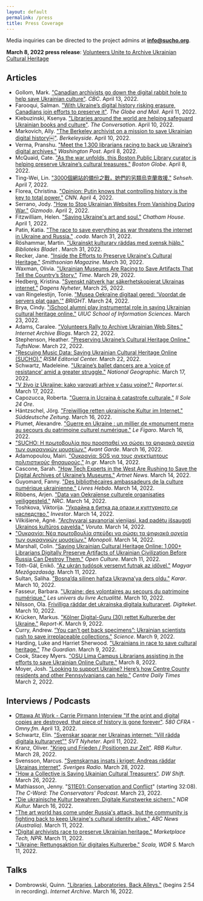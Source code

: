 ```yaml
---
layout: default
permalink: /press    
title: Press Coverage
---
```


Media inquiries can be directed to the project admins at **info@sucho.org**.

**March 8, 2022 press release**: [Volunteers Unite to Archive Ukrainian Cultural Heritage](/press-release-20220308-volunteers-unite)

## Articles
- Gollom, Mark. ["Canadian archivists go down the digital rabbit hole to help save Ukrainian culture"](https://www.cbc.ca/news/world/ukraine-digital-cultural-archives-librarians-servers-1.6417367). *CBC*. April 13, 2022.
- Farooqui, Salman. ["With Ukraine’s digital history risking erasure, Canadians join efforts to preserve it"](https://www.theglobeandmail.com/canada/article-canadians-join-global-efforts-to-save-ukraines-digital-archives). *The Globe and Mail*. April 11, 2022.
- Kiebuzinski, Ksenya. ["Libraries around the world are helping safeguard Ukrainian books and culture"](https://theconversation.com/libraries-around-the-world-are-helping-safeguard-ukrainian-books-and-culture-179525). *The Conversation*. April 10, 2022.
- Markovich, Ally. ["The Berkeley archivist on a mission to save Ukrainian digital history￼"](https://www.berkeleyside.org/2022/04/10/berkeley-archivist-mission-save-ukrainian-digital-history). *Berkeleyside*. April 10, 2022.
- Verma, Pranshu. ["Meet the 1,300 librarians racing to back up Ukraine’s digital archives."](https://www.washingtonpost.com/technology/2022/04/08/ukraine-digital-history/) *Washington Post*. April 8, 2022.
- McQuaid, Cate. ["As the war unfolds, this Boston Public Library curator is helping preserve Ukraine’s cultural treasures."](https://www.bostonglobe.com/2022/04/07/arts/boston-public-library-curator-is-training-cultural-heritage-first-responders-protect-historical-treasures) *Boston Globe*. April 8, 2022.
- Ting-Wei, Lin. ["3000個網站的備份之戰，她們的另類烏克蘭救援."](https://www.sehseh.world/article/4276068) *Sehseh*. April 7, 2022.
- Florea, Christina. ["Opinion: Putin knows that controlling history is the key to total power."](https://edition.cnn.com/2022/04/04/opinions/putin-destroying-ukraine-history-archives-florea/index.html) *CNN*. April 4, 2022.
- Serrano, Jody. ["How to Stop Ukrainian Websites From Vanishing During War."](https://gizmodo.com/how-sucho-stops-ukrainian-websites-vanishing-in-russias-1848737441) *Gizmodo*. April 2, 2022.
- Fitzwilliam, Helen. ["Saving Ukraine's art and soul."](https://www.chathamhouse.org/publications/the-world-today/2022-04/saving-ukraines-art-and-soul) *Chatham House*. April 1, 2022.
- Patin, Katia. ["The race to save everything as war threatens the internet in Ukraine and Russia."](https://www.codastory.com/authoritarian-tech/destruction-internet-russia-ukraine/) *.coda*. March 31, 2022.
- Röshammar, Martin. ["Ukrainskt kulturarv räddas med svensk hjälp."](https://www.biblioteksbladet.se/nyheter/internationellt/ukrainskt-kulturarv-sparas-med-svensk-hjalp/) *Biblioteks Bladet* . March 31, 2022.
- Recker, Jane. ["Inside the Efforts to Preserve Ukraine's Cultural Heritage."](https://www.smithsonianmag.com/smart-news/inside-the-efforts-to-preserve-ukraines-cultural-heritage-180979840/) *Smithsonian Magazine*. March 30, 2022.
- Waxman, Olivia. ["Ukrainian Museums Are Racing to Save Artifacts That Tell the Country’s Story."](https://time.com/6161734/ukraine-war-history-museums/) *Time*. March 29, 2022.
- Hedberg, Kristina. ["Svenskt nätverk har säkerhetskopierat Ukrainas internet."](https://archive.ph/MaRvB) *Dagens Nyheter*, March 25, 2022.
- van Ringelestijn, Tonie. ["Musea Oekraïne digitaal gered: 'Voordat de servers plat gaan.'"](https://www.rtlnieuws.nl/tech/artikel/5294976/oekraine-digitaal-erfgoed-musea-archivering) *BRIGHT*. March 24, 2022.
- Brya, Cindy. ["iSchool alumni play instrumental role in saving Ukrainian cultural heritage online."](https://ischool.illinois.edu/news-events/news/2022/03/ischool-alumni-play-instrumental-role-saving-ukranian-cultural-heritage) *UIUC School of Information Sciences*. March 23, 2022.
- Adams, Caralee. ["Volunteers Rally to Archive Ukrainian Web Sites."](http://blog.archive.org/2022/03/22/volunteers-rally-to-archive-ukrainian-web-sites/) *Internet Archive Blogs*. March 22, 2022.
- Stephenson, Heather. ["Preserving Ukraine’s Cultural Heritage Online."](https://now.tufts.edu/articles/preserving-ukraine-s-cultural-heritage-online) *TuftsNow*. March 22, 2022.
- ["Rescuing Music Data: Saving Ukrainian Cultural Heritage Online (SUCHO)."](https://rism.info/electronic_resources/2022/03/22/rescuing-music-data-saving-ukrainian-cultural-heritage-online-sucho.html) *RISM Editorial Center.* March 22, 2022.
- Schwartz, Madeleine. ["Ukraine’s ballet dancers are a ‘voice of resistance’ amid a greater struggle."](https://www.nationalgeographic.com/history/article/ukraines-ballet-dancers-are-a-voice-of-resistance-amid-a-greater-struggle) *National Geographic*. March 17, 2022.
- ["V živo iz Ukrajine: kako varovati arhive v času vojne?."](https://reporter.si/clanek/magazin/v-zivo-iz-ukrajine-kako-varovati-arhive-v-casu-vojne-951880) *Reporter.si*. March 17, 2022.
- Capozucca, Roberta. ["Guerra in Ucraina è catastrofe culturale."](https://www.ilsole24ore.com/art/guerra-ucraina-e-catastrofe-culturale-AEu6lBIB) *Il Sole 24 Ore*. 
- Häntzschel, Jörg. ["Freiwillige retten ukrainische Kultur im Internet."](https://www.sueddeutsche.de/kultur/ukrainische-kultur-digitale-rettung-1.5548234) *Süddeutsche Zeitung*. March 16, 2022.
- Plumet, Alexandre. ["Guerre en Ukraine : un millier de «monument men» au secours du patrimoine culturel numérique."](https://www.lefigaro.fr/culture/guerre-en-ukraine-un-millier-de-benevoles-au-secours-du-patrimoine-culturel-numerique-20220316) *Le Figaro*. March 16, 2022.
- ["SUCHO: Η πρωτοβουλία που προσπαθεί να σώσει τα ψηφιακά αρχεία των ουκρανικών μουσείων."](https://avant-garde.com.cy/articles/nea/news/sucho-i-protoboylia-poy-prospathei-na-sosei-ta-psifiaka-arheia-ton-oykranikon) *Avant Garde*. March 16, 2022.
- Αdamopoulou, Mairi. ["Ουκρανία: SOS για τους ανεκτίμητους πολιτιστικούς θησαυρούς."](https://www.in.gr/2022/03/17/world/oukrania-sos-gia-tous-anektimitous-politistikous-thisayrous/) *In.gr*. March 14, 2022.
- Cascone, Sarah. ["How Tech Experts in the West Are Rushing to Save the Digital Archives of Ukraine’s Museums."](https://news.artnet.com/art-world/saving-ukrainian-cultural-heritage-online-2084036) *Artnet News*. March 14, 2022.
- Guyomard, Fanny. ["Des bibliothécaires ambassadeurs de la culture numérique ukrainienne."](https://livreshebdo.fr/article/des-bibliothecaires-ambassadeurs-de-la-culture-numerique-ukrainienne) *Livres Hebdo*. March 14, 2022.
- Ribbens, Arjen. ["Data van Oekraïense culturele organisaties veiliggesteld."](https://www.nrc.nl/nieuws/2022/03/14/data-van-oekraiense-culturele-organisaties-veilig-gesteld-a4100842) *NRC*. March 14, 2022.
- Toshkova, Viktorija. ["Украйна в битка да опази и културното си наследство."](https://www.investor.bg/zoom/355/a/ukraina-v-bitka-da-opazi-i-kulturnoto-si-nasledstvo-347643/) *Investor*. March 14, 2022.
- Vilkišienė, Agnė. ["Archyvarai savanoriai vienijasi, kad padėtų išsaugoti Ukrainos kultūros paveldą."](http://www.voruta.lt/archyvarai-savanoriai-vienijasi-kad-padetu-issaugoti-ukrainos-kulturos-pavelda/) *Voruta*. March 14, 2022.
- ["Ουκρανία: Νέα πρωτοβουλία σπεύδει να σώσει τα ψηφιακά αρχεία των ουκρανικών μουσείων."](https://www.monopoli.gr/2022/03/14/promotional-items/gallery-promo-items/564729/oukrania-nea-protovoulia-speydei-na-sosei-ta-psifiaka-arxeia-ton-oukranikon-mouseion/) *Monopoli*. March 14, 2022.
- Marshall, Colin. ["Saving Ukrainian Cultural Heritage Online: 1,000+ Librarians Digitally Preserve Artifacts of Ukrainian Civilization Before Russia Can Destroy Them."](https://www.openculture.com/2022/03/saving-ukrainian-cultural-heritage-online.html) *Open Culture*. March 11, 2022.
- Tóth-Gál, Enikő. ["Az ukrán tudósok versenyt futnak az idővel."](https://magyarmezogazdasag.hu/2022/03/11/az-ukran-tudosok-versenyt-futnak-az-idovel) *Magyar Mezőgazdaság*. March 11, 2022.
- Sultan, Sali̇ha. ["Bosna’da silinen hafıza Ukrayna’ya ders oldu."](https://www.karar.com/kultur-sanat-haberleri/bosnada-silinen-hafiza-ukraynaya-ders-oldu-1655288) *Karar*. March 10, 2022.
- Fasseur, Barbara. ["Ukraine: des volontaires au secours du patrimoine numérique."](https://actualitte.com/article/105097/ressources/ukraine-des-volontaires-au-secours-du-patrimoine-numerique) *Les univers du livre Actualitté*. March 10, 2022.
- Nilsson, Ola. [Frivilliga räddar det ukrainska digitala kulturarvet](https://digiteket.se/inspirationsartikel/frivilliga-raddar-det-ukrainska-digitala-kulturarvet/). *Digiteket*. March 10, 2022.
- Krücken, Markus. ["Kölner Digital-Guru (30) rettet Kulturerbe der Ukraine."](https://www.report-k.de/koelner-digital-guru-30-rettet-kulturerbe-der-ukraine/) *Report-K*. March 9, 2022.
- Curry, Andrew. [“You can’t get back specimens”: Ukrainian scientists rush to save irreplaceable collections."](https://www.science.org/content/article/you-can-t-get-back-specimens-ukrainian-scientists-rush-save-irreplaceable-collections) *Science*. March 9, 2022.
- Harding, Luke and Harriet Sherwood. ["Ukrainians in race to save cultural heritage."](https://www.theguardian.com/world/2022/mar/09/ukrainians-in-race-to-save-a-nations-cultural-heritage) *The Guardian*. March 9, 2022.
- Cook, Stacey Myers. ["OSU Lima Campus Librarians assisting in the efforts to save Ukrainian Online Culture."](https://www.hometownstations.com/news/osu-lima-campus-librarians-assisting-in-the-efforts-to-save-ukrainian-online-culture/article_61f9d2f0-9f30-11ec-ba23-53e6afa09991.html) March 8, 2022.
- Moyer, Josh. ["Looking to support Ukraine? Here’s how Centre County residents and other Pennsylvanians can help."](https://www.centredaily.com/news/local/community/article258930603.html) *Centre Daily Times* March 2, 2022.


## Interviews / Podcasts
- [Ottawa At Work - Carrie Pirmann Interview "If the print and digital copies are destroyed, that piece of history is gone forever"](https://omny.fm/shows/580-cfra/ottawa-at-work-carrie-pirmann-interview-if-the-pri). *580 CFRA - Omny.fm*. April 13, 2022.
- Schwartz, Elin. ["Svenskar sparar ner Ukrainas internet: ”Vill rädda digitala kulturarvet”"](https://www.svt.se/kultur/har-dammsugs-ukrainska-internet-fran-goteborg-vill-radda-det-digitala-kulturarvet) *SVT Nyheter*. April 11, 2022.
- Kranz, Oliver. ["Krieg und Frieden / Positionen zur Zeit"](https://www.rbb-online.de/rbbkultur/podcasts/krieg-und-frieden/). *RBB Kultur*. March 28, 2022.
- Svensson, Marcus. ["Svenskarnas insats i kriget: Andreas räddar Ukrainas internet"](https://sverigesradio.se/artikel/svenskarnas-insats-i-kriget-andreas-raddar-ukrainas-internet). *Sveriges Radio*. March 28, 2022.
- ["How a Collective is Saving Ukainian Cultural Treasurers"](https://www.youtube.com/watch?v=TdXocTUfmbU). *DW Shift*. March 26, 2022.
- Mathiasson, Jenny. "[S11E01: Conservation and Conflict](https://thecword.show/2022/03/23/s11e01-conservation-and-conflict/)" (starting 32:08). *The C-Word: The Conservators' Podcast*. March 23, 2022.
- ["Die ukrainische Kultur bewahren: Digitale Kunstwerke sichern."](https://www.ndr.de/kultur/kunst/Die-ukrainische-Kultur-bewahren-digitales-Kulturgut-sichern,ukrainischekultur100.html) *NDR Kultur.* March 16, 2022.
- ["The art world has come under Russia's attack, but the community is fighting back to keep Ukraine's cultural identity alive."](https://www.abc.net.au/news/2022-03-12/russia-ukraine-war-artists-fight-for-cultural-identity/100899202) *ABC News (Australia)*. March 11, 2022.
- ["Digital archivists race to preserve Ukrainian heritage."](https://www.marketplace.org/shows/marketplace-tech/digital-archivists-race-to-preserve-ukrainian-heritage/) *Marketplace Tech, NPR.* March 11, 2022.
- ["Ukraine: Rettungsaktion für digitales Kulturerbe."](https://www1.wdr.de/mediathek/audio/wdr5/wdr5-scala-aktuelle-kultur/audio-ukraine-rettungsaktion-fuer-digitales-kulturerbe-100.html) *Scala, WDR 5.* March 11, 2022.


## Talks
- Dombrowski, Quinn. ["Libraries, Laboratories, Back Alleys."](https://archive.org/details/applications-of-web-archive-research-archives-unleashed) (begins 2:54 in recording). *Internet Archive*. March 16, 2022.
